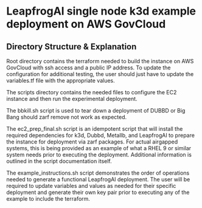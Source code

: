 # LeapfrogAI single node k3d example deployment on AWS GovCloud

## Directory Structure & Explanation

Root directory contains the terraform needed to build the instance on AWS
GovCloud with ssh access and a public IP address. To update the configuration
for additional testing, the user should just have to update the variables.tf
file with the appropriate values.

The scripts directory contains the needed files to configure the EC2 instance
and then run the experimental deployment.

The bbkill.sh script is used to tear down a deployment of DUBBD or Big Bang
should zarf remove not work as expected.

The ec2_prep_final.sh script is an idempotent script that will install the
required dependencies for k3d, Dubbd, Metallb, and LeapfrogAI to prepare the
instance for deployment via zarf packages. For actual airgapped systems, this
is being provided as an example of what a RHEL 9 or similar system needs prior
to executing the deployment. Additional information is outlined in the script
documentation itself.

The example_instructions.sh script demonstrates the order of operations needed
to generate a functional LeapfrogAI deployment. The user will be required to
update variables and values as needed for their specific deployment and
generate their own key pair prior to executing any of the example to include
the terraform.
